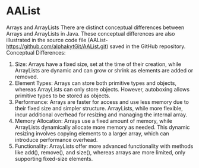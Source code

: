 # AAList
Arrays and ArrayLists
There are distinct conceptual differences between Arrays and ArrayLists in Java. These conceptual differences are also illustrated in the source code file (AAList- https://github.com/alphakytGit/AAList.git)
saved in the GitHub repository.  
Conceptual Differences: 
1.	Size: Arrays have a fixed size, set at the time of their creation, while ArrayLists are dynamic and can grow or shrink as elements are added or removed.
2.	Element Types: Arrays can store both primitive types and objects, whereas ArrayLists can only store objects. However, autoboxing allows primitive types to be stored as objects.
3.	Performance: Arrays are faster for access and use less memory due to their fixed size and simpler structure. ArrayLists, while more flexible, incur additional overhead for resizing and managing the internal array.
4.	Memory Allocation: Arrays use a fixed amount of memory, while ArrayLists dynamically allocate more memory as needed. This dynamic resizing involves copying elements to a larger array, which can introduce performance overhead.
5.	Functionality: ArrayLists offer more advanced functionality with methods like add(), remove(), and size(), whereas arrays are more limited, only supporting fixed-size elements.
